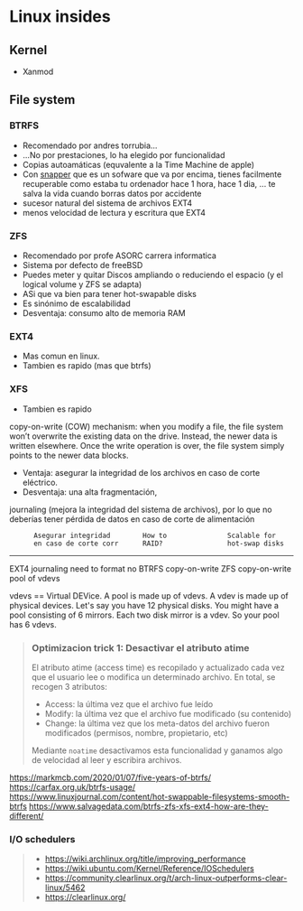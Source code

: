 # Linux insides



## Kernel

- Xanmod



## File system

### BTRFS
- Recomendado por andres torrubia...
- ...No por prestaciones, lo ha elegido por funcionalidad
- Copias autoamáticas (equvalente a la Time Machine de apple)
- Con [snapper](https://wiki.archlinux.org/title/snapper) que es un sofware que va por encima, tienes facilmente recuperable como estaba tu ordenador hace 1 hora, hace 1 dia, ... te salva la vida cuando borras datos por accidente
- sucesor natural del sistema de archivos EXT4
- menos velocidad de lectura y escritura que EXT4

### ZFS
- Recomendado por profe ASORC carrera informatica
- Sistema por defecto de freeBSD
- Puedes meter y quitar Discos ampliando o reduciendo el espacio (y el logical volume y ZFS se adapta)
- ASi que va bien para tener hot-swapable disks
- Es sinónimo de escalabilidad
- Desventaja: consumo alto de memoria RAM

### EXT4
- Mas comun en linux.
- Tambien es rapido (mas que btrfs)

### XFS
- Tambien es rapido

copy-on-write (COW) mechanism: when you modify a file, the file system won’t overwrite the existing data on the drive. Instead, the newer data is written elsewhere. Once the write operation is over, the file system simply points to the newer data blocks.
  - Ventaja: asegurar la integridad de los archivos en caso de corte eléctrico. 
  - Desventaja: una alta fragmentación, 

journaling (mejora la integridad del sistema de archivos), por lo que no deberías tener pérdida de datos en caso de corte de alimentación

          Asegurar integridad        How to               Scalable for
          en caso de corte corr      RAID?                hot-swap disks
------------------------------------------------------------------------
EXT4       journaling              need to format             no
BTRFS      copy-on-write
ZFS       copy-on-write                                    pool of vdevs


vdevs == Virtual DEVice. A pool is made up of vdevs. A vdev is made up of physical devices.
Let's say you have 12 physical disks. You might have a pool consisting of 6 mirrors. Each two disk mirror is a vdev. So your pool has 6 vdevs.

> ### Optimizacion trick 1: Desactivar el atributo atime
>  El atributo atime (access time) es recopilado y actualizado cada vez que el usuario lee o modifica un determinado archivo. En total, se recogen 3 atributos:
>
> - Access: la última vez que el archivo fue leído
> - Modify: la última vez que el archivo fue modificado (su contenido)
> - Change: la última vez que los meta-datos del archivo fueron modificados (permisos, nombre, propietario, etc)
>
> Mediante `noatime` desactivamos esta funcionalidad y ganamos algo de velocidad al leer y escribira archivos.

https://markmcb.com/2020/01/07/five-years-of-btrfs/
https://carfax.org.uk/btrfs-usage/
https://www.linuxjournal.com/content/hot-swappable-filesystems-smooth-btrfs
https://www.salvagedata.com/btrfs-zfs-xfs-ext4-how-are-they-different/

### I/O schedulers
> - https://wiki.archlinux.org/title/improving_performance
> - https://wiki.ubuntu.com/Kernel/Reference/IOSchedulers
> - https://community.clearlinux.org/t/arch-linux-outperforms-clear-linux/5462
> - https://clearlinux.org/


